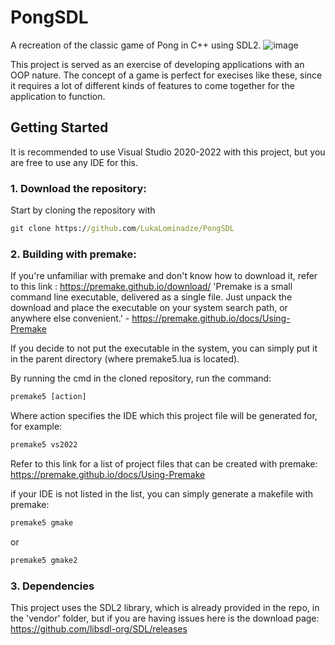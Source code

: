 # PongSDL
A recreation of the classic game of Pong in C++ using SDL2.
![image](https://github.com/LukaLominadze/PongSDL/assets/142942110/b14683b6-e745-411d-93b3-ad4a78a62491)

This project is served as an exercise of developing applications with an OOP nature. The concept of a game is perfect for execises like these, since it requires a lot of different kinds of features to come together for the application to function.

## Getting Started
It is recommended to use Visual Studio 2020-2022 with this project, but you are free to use any IDE for this.

### 1. Download the repository:
Start by cloning the repository with 
```cmd
git clone https://github.com/LukaLominadze/PongSDL
```

### 2. Building with premake:
If you're unfamiliar with premake and don't know how to download it, refer to this link : https://premake.github.io/download/
'Premake is a small command line executable, delivered as a single file. Just unpack the download and place the executable on your system search path, or anywhere else convenient.' - https://premake.github.io/docs/Using-Premake

If you decide to not put the executable in the system, you can simply put it in the parent directory (where premake5.lua is located).

By running the cmd in the cloned repository, run the command:
```cmd
premake5 [action]
```
Where action specifies the IDE which this project file will be generated for, for example:
```cmd
premake5 vs2022
```
Refer to this link for a list of project files that can be created with premake: https://premake.github.io/docs/Using-Premake

if your IDE is not listed in the list, you can simply generate a makefile with premake:
```cmd
premake5 gmake
```
or
```cmd
premake5 gmake2
```

### 3. Dependencies
This project uses the SDL2 library, which is already provided in the repo, in the 'vendor' folder, but if you are having issues here is the download page: https://github.com/libsdl-org/SDL/releases
